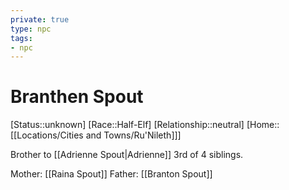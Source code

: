 ```yaml
---
private: true
type: npc
tags: 
- npc
---
```


# Branthen Spout

[Status::unknown]
[Race::Half-Elf]
[Relationship::neutral]
[Home::[[Locations/Cities and Towns/Ru'Nileth]]]

Brother to [[Adrienne Spout|Adrienne]]
3rd of 4 siblings.

Mother: [[Raina Spout]]
Father: [[Branton Spout]]